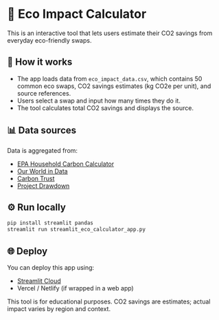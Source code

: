 
# 🌱 Eco Impact Calculator

This is an interactive tool that lets users estimate their CO2 savings from everyday eco-friendly swaps.

## 🚀 How it works
- The app loads data from `eco_impact_data.csv`, which contains 50 common eco swaps, CO2 savings estimates (kg CO2e per unit), and source references.
- Users select a swap and input how many times they do it.
- The tool calculates total CO2 savings and displays the source.

## 📊 Data sources
Data is aggregated from:
- [EPA Household Carbon Calculator](https://www.epa.gov/ghgemissions/household-carbon-footprint-calculator)
- [Our World in Data](https://ourworldindata.org/environmental-impacts-of-food)
- [Carbon Trust](https://www.carbontrust.com/)
- [Project Drawdown](https://drawdown.org/solutions/table-of-solutions)

## ⚙️ Run locally
```bash
pip install streamlit pandas
streamlit run streamlit_eco_calculator_app.py
```

## 🌐 Deploy
You can deploy this app using:
- [Streamlit Cloud](https://streamlit.io/cloud)
- Vercel / Netlify (if wrapped in a web app)

This tool is for educational purposes. CO2 savings are estimates; actual impact varies by region and context.
